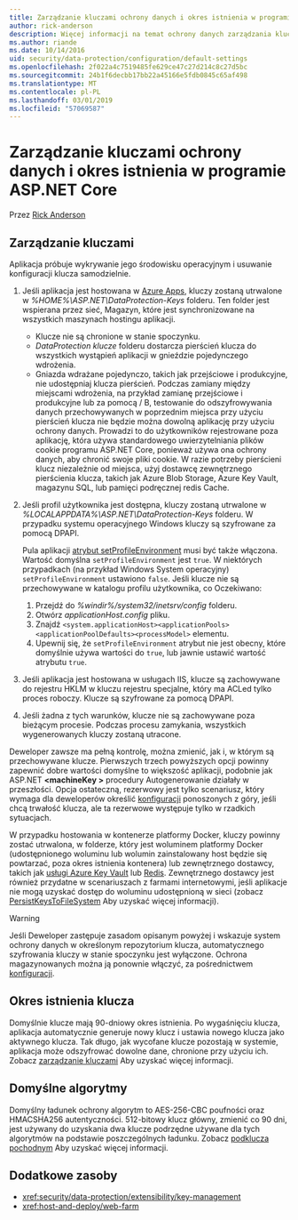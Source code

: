 ```yaml
---
title: Zarządzanie kluczami ochrony danych i okres istnienia w programie ASP.NET Core
author: rick-anderson
description: Więcej informacji na temat ochrony danych zarządzania kluczami i okresem istnienia w programie ASP.NET Core.
ms.author: riande
ms.date: 10/14/2016
uid: security/data-protection/configuration/default-settings
ms.openlocfilehash: 2f022a4c7519485fe629ce47c27d214c8c27d5bc
ms.sourcegitcommit: 24b1f6decbb17bb22a45166e5fdb0845c65af498
ms.translationtype: MT
ms.contentlocale: pl-PL
ms.lasthandoff: 03/01/2019
ms.locfileid: "57069587"
---
```

# <a name="data-protection-key-management-and-lifetime-in-aspnet-core"></a>Zarządzanie kluczami ochrony danych i okres istnienia w programie ASP.NET Core

Przez [Rick Anderson](https://twitter.com/RickAndMSFT)

## <a name="key-management"></a>Zarządzanie kluczami

Aplikacja próbuje wykrywanie jego środowisku operacyjnym i usuwanie konfiguracji klucza samodzielnie.

1. Jeśli aplikacja jest hostowana w [Azure Apps](https://azure.microsoft.com/services/app-service/), kluczy zostaną utrwalone w *%HOME%\ASP.NET\DataProtection-Keys* folderu. Ten folder jest wspierana przez sieć, Magazyn, które jest synchronizowane na wszystkich maszynach hostingu aplikacji.
   * Klucze nie są chronione w stanie spoczynku.
   * *DataProtection klucze* folderu dostarcza pierścień klucza do wszystkich wystąpień aplikacji w gnieździe pojedynczego wdrożenia.
   * Gniazda wdrażane pojedynczo, takich jak przejściowe i produkcyjne, nie udostępniaj klucza pierścień. Podczas zamiany między miejscami wdrożenia, na przykład zamianę przejściowe i produkcyjne lub za pomocą / B, testowanie do odszyfrowywania danych przechowywanych w poprzednim miejsca przy użyciu pierścień klucza nie będzie można dowolną aplikację przy użyciu ochrony danych. Prowadzi to do użytkowników rejestrowane poza aplikację, która używa standardowego uwierzytelniania plików cookie programu ASP.NET Core, ponieważ używa ona ochrony danych, aby chronić swoje pliki cookie. W razie potrzeby pierścieni klucz niezależnie od miejsca, użyj dostawcę zewnętrznego pierścienia klucza, takich jak Azure Blob Storage, Azure Key Vault, magazynu SQL, lub pamięci podręcznej redis Cache.

1. Jeśli profil użytkownika jest dostępna, kluczy zostaną utrwalone w *%LOCALAPPDATA%\ASP.NET\DataProtection-Keys* folderu. W przypadku systemu operacyjnego Windows kluczy są szyfrowane za pomocą DPAPI.

   Pula aplikacji [atrybut setProfileEnvironment](/iis/configuration/system.applicationhost/applicationpools/add/processmodel#configuration) musi być także włączona. Wartość domyślna `setProfileEnvironment` jest `true`. W niektórych przypadkach (na przykład Windows System operacyjny) `setProfileEnvironment` ustawiono `false`. Jeśli klucze nie są przechowywane w katalogu profilu użytkownika, co Oczekiwano:

   1. Przejdź do *%windir%/system32/inetsrv/config* folderu.
   1. Otwórz *applicationHost.config* pliku.
   1. Znajdź `<system.applicationHost><applicationPools><applicationPoolDefaults><processModel>` elementu.
   1. Upewnij się, że `setProfileEnvironment` atrybut nie jest obecny, które domyślnie używa wartości do `true`, lub jawnie ustawić wartość atrybutu `true`.

1. Jeśli aplikacja jest hostowana w usługach IIS, klucze są zachowywane do rejestru HKLM w kluczu rejestru specjalne, który ma ACLed tylko proces roboczy. Klucze są szyfrowane za pomocą DPAPI.

1. Jeśli żadna z tych warunków, klucze nie są zachowywane poza bieżącym procesie. Podczas procesu zamykania, wszystkich wygenerowanych kluczy zostaną utracone.

Deweloper zawsze ma pełną kontrolę, można zmienić, jak i, w którym są przechowywane klucze. Pierwszych trzech powyższych opcji powinny zapewnić dobre wartości domyślne to większość aplikacji, podobnie jak ASP.NET  **\<machineKey >** procedury Autogenerowanie działały w przeszłości. Opcja ostateczną, rezerwowy jest tylko scenariusz, który wymaga dla deweloperów określić [konfiguracji](xref:security/data-protection/configuration/overview) ponoszonych z góry, jeśli chcą trwałość klucza, ale ta rezerwowe występuje tylko w rzadkich sytuacjach.

W przypadku hostowania w kontenerze platformy Docker, kluczy powinny zostać utrwalona, w folderze, który jest woluminem platformy Docker (udostępnionego woluminu lub wolumin zainstalowany host będzie się powtarzać, poza okres istnienia kontenera) lub zewnętrznego dostawcy, takich jak [usługi Azure Key Vault](https://azure.microsoft.com/services/key-vault/) lub [Redis](https://redis.io/). Zewnętrznego dostawcy jest również przydatne w scenariuszach z farmami internetowymi, jeśli aplikacje nie mogą uzyskać dostęp do woluminu udostępnioną w sieci (zobacz [PersistKeysToFileSystem](xref:security/data-protection/configuration/overview#persistkeystofilesystem) Aby uzyskać więcej informacji).

> [!WARNING]
> Jeśli Deweloper zastępuje zasadom opisanym powyżej i wskazuje system ochrony danych w określonym repozytorium klucza, automatycznego szyfrowania kluczy w stanie spoczynku jest wyłączone. Ochrona magazynowanych można ją ponownie włączyć, za pośrednictwem [konfiguracji](xref:security/data-protection/configuration/overview).

## <a name="key-lifetime"></a>Okres istnienia klucza

Domyślnie klucze mają 90-dniowy okres istnienia. Po wygaśnięciu klucza, aplikacja automatycznie generuje nowy klucz i ustawia nowego klucza jako aktywnego klucza. Tak długo, jak wycofane klucze pozostają w systemie, aplikacja może odszyfrować dowolne dane, chronione przy użyciu ich. Zobacz [zarządzanie kluczami](xref:security/data-protection/implementation/key-management#key-expiration-and-rolling) Aby uzyskać więcej informacji.

## <a name="default-algorithms"></a>Domyślne algorytmy

Domyślny ładunek ochrony algorytm to AES-256-CBC poufności oraz HMACSHA256 autentyczności. 512-bitowy klucz główny, zmienić co 90 dni, jest używany do uzyskania dwa klucze podrzędne używane dla tych algorytmów na podstawie poszczególnych ładunku. Zobacz [podklucza pochodnym](xref:security/data-protection/implementation/subkeyderivation#additional-authenticated-data-and-subkey-derivation) Aby uzyskać więcej informacji.

## <a name="additional-resources"></a>Dodatkowe zasoby

* <xref:security/data-protection/extensibility/key-management>
* <xref:host-and-deploy/web-farm>
